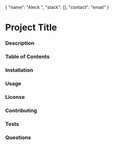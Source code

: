 {
	"name": "Aleck ",
	"stack": [],
	"contact": "email"
}

# Project Title

### Description

### Table of Contents

### Installation

### Usage

### License

### Contributing

### Tests

### Questions